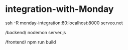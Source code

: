 # integration-with-Monday

 ssh -R monday-integration:80:localhost:8000 serveo.net

 /backend/
nodemon server.js

/frontend/
npm run build 
